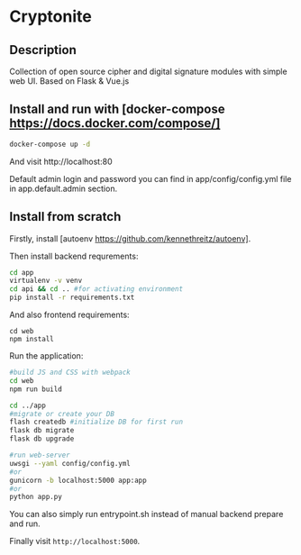 # Cryptonite
## Description
Collection of open source cipher and digital signature modules with simple web UI.
Based on Flask & Vue.js

## Install and run with [docker-compose https://docs.docker.com/compose/]

```bash
docker-compose up -d
```
And visit http://localhost:80

Default admin login and password you can find in app/config/config.yml file in app.default.admin section.

## Install from scratch
Firstly, install [autoenv https://github.com/kennethreitz/autoenv].

Then install backend requrements:
```bash
cd app
virtualenv -v venv
cd api && cd .. #for activating environment
pip install -r requirements.txt
```

And also frontend requirements:
```bask
cd web
npm install
```

Run the application:
```bash
#build JS and CSS with webpack
cd web
npm run build

cd ../app
#migrate or create your DB
flash createdb #initialize DB for first run
flask db migrate
flask db upgrade

#run web-server
uwsgi --yaml config/config.yml
#or
gunicorn -b localhost:5000 app:app
#or
python app.py
```

You can also simply run entrypoint.sh instead of manual backend prepare and run.

Finally visit ```http://localhost:5000```.
